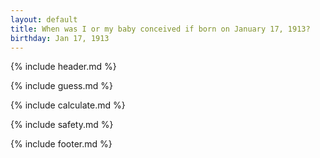 ```yaml
---
layout: default
title: When was I or my baby conceived if born on January 17, 1913?
birthday: Jan 17, 1913
---
```


{% include header.md %}

{% include guess.md %}

{% include calculate.md %}

{% include safety.md %}

{% include footer.md %}



